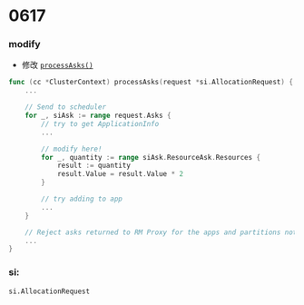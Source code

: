 # 0617
### modify
* 修改 [```processAsks()```](https://github.com/apache/yunikorn-core/blob/a590b7d0059cc875bc9ba5c81451a3db14c54326/pkg/scheduler/context.go#L739)

``` go 
func (cc *ClusterContext) processAsks(request *si.AllocationRequest) {
    ... 

	// Send to scheduler
	for _, siAsk := range request.Asks {
		// try to get ApplicationInfo
        ...

		// modify here!
		for _, quantity := range siAsk.ResourceAsk.Resources {
			result := quantity
			result.Value = result.Value * 2
		}

		// try adding to app
        ...
	}

	// Reject asks returned to RM Proxy for the apps and partitions not found
    ...
}
```

### si:
```si.AllocationRequest```

```go
```
